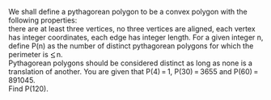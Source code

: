   We shall define a pythagorean polygon  to be a convex polygon with the following properties:<br />    there are at least three vertices,  no three vertices are aligned,  each vertex has integer coordinates,  each edge has integer length.      For a given integer n, define P(n) as the number of distinct pythagorean polygons for which the perimeter is <img src='images/symbol_le.gif' width='10' height='12' alt='&le;' border='0' style='vertical-align:middle;' />&thinsp;n.<br />  Pythagorean polygons should be considered distinct as long as none is a translation of another.    You are given that P(4)&thinsp;=&thinsp;1, P(30)&thinsp;=&thinsp;3655 and P(60)&thinsp;=&thinsp;891045.<br />  Find P(120).  